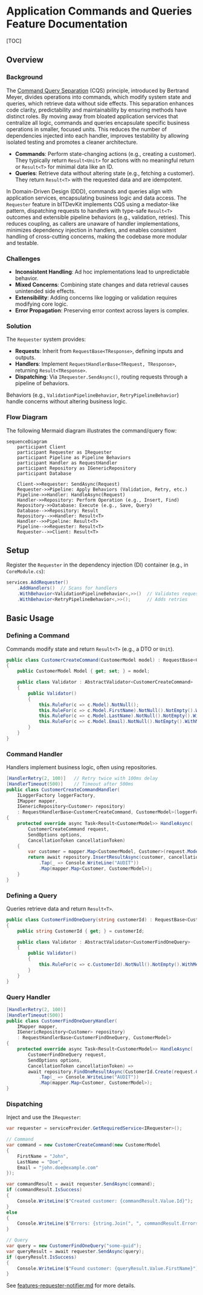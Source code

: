 # Application Commands and Queries Feature Documentation

[TOC]

## Overview

### Background

The [Command Query Separation](https://en.wikipedia.org/wiki/Command%E2%80%93query_separation#:~:text=Command%2Dquery%20separation%20(CQS),the%20caller%2C%20but%20not%20both.) (CQS) principle, introduced by Bertrand Meyer, divides operations into commands, which modify system state and queries, which retrieve data without side effects. This separation enhances code clarity, predictability and maintainability by ensuring methods have distinct roles. By moving away from bloated application services that centralize all logic, commands and queries encapsulate specific business operations in smaller, focused units. This reduces the number of dependencies injected into each handler, improves testability by allowing isolated testing and promotes a cleaner architecture.

- **Commands**: Perform state-changing actions (e.g., creating a customer). They typically return `Result<Unit>` for actions with no meaningful return or `Result<T>` for minimal data like an ID.
- **Queries**: Retrieve data without altering state (e.g., fetching a customer). They return `Result<T>` with the requested data and are idempotent.

In Domain-Driven Design (DDD), commands and queries align with application services, encapsulating business logic and data access. The `Requester` feature in bITDevKit implements CQS using a mediator-like pattern, dispatching requests to handlers with type-safe `Result<T>` outcomes and extensible pipeline behaviors (e.g., validation, retries). This reduces coupling, as callers are unaware of handler implementations, minimizes dependency injection in handlers, and enables consistent handling of cross-cutting concerns, making the codebase more modular and testable.

### Challenges

- **Inconsistent Handling**: Ad hoc implementations lead to unpredictable behavior.
- **Mixed Concerns**: Combining state changes and data retrieval causes unintended side effects.
- **Extensibility**: Adding concerns like logging or validation requires modifying core logic.
- **Error Propagation**: Preserving error context across layers is complex.

### Solution

The `Requester` system provides:
- **Requests**: Inherit from `RequestBase<TResponse>`, defining inputs and outputs.
- **Handlers**: Implement `RequestHandlerBase<TRequest, TResponse>`, returning `Result<TResponse>`.
- **Dispatching**: Via `IRequester.SendAsync()`, routing requests through a pipeline of behaviors.

Behaviors (e.g., `ValidationPipelineBehavior`, `RetryPipelineBehavior`) handle concerns without altering business logic.

### Flow Diagram

The following Mermaid diagram illustrates the command/query flow:

```mermaid
sequenceDiagram
    participant Client
    participant Requester as IRequester
    participant Pipeline as Pipeline Behaviors
    participant Handler as RequestHandler
    participant Repository as IGenericRepository
    participant Database

    Client->>Requester: SendAsync(Request)
    Requester->>Pipeline: Apply Behaviors (Validation, Retry, etc.)
    Pipeline->>Handler: HandleAsync(Request)
    Handler->>Repository: Perform Operation (e.g., Insert, Find)
    Repository->>Database: Execute (e.g., Save, Query)
    Database-->>Repository: Result
    Repository-->>Handler: Result<T>
    Handler-->>Pipeline: Result<T>
    Pipeline-->>Requester: Result<T> 
    Requester-->>Client: Result<T>
```

## Setup

Register the `Requester` in the dependency injection (DI) container (e.g., in `CoreModule.cs`):

```csharp
services.AddRequester()
    .AddHandlers()  // Scans for handlers
    .WithBehavior<ValidationPipelineBehavior<,>>()  // Validates requests
    .WithBehavior<RetryPipelineBehavior<,>>();      // Adds retries
```

## Basic Usage

### Defining a Command
Commands modify state and return `Result<T>` (e.g., a DTO or `Unit`).

```csharp
public class CustomerCreateCommand(CustomerModel model) : RequestBase<CustomerModel>
{
    public CustomerModel Model { get; set; } = model;

    public class Validator : AbstractValidator<CustomerCreateCommand>
    {
        public Validator()
        {
            this.RuleFor(c => c.Model).NotNull();
            this.RuleFor(c => c.Model.FirstName).NotNull().NotEmpty().WithMessage("Must not be empty.");
            this.RuleFor(c => c.Model.LastName).NotNull().NotEmpty().WithMessage("Must not be empty.");
            this.RuleFor(c => c.Model.Email).NotNull().NotEmpty().WithMessage("Must not be empty.");
        }
    }
}
```

### Command Handler
Handlers implement business logic, often using repositories.

```csharp
[HandlerRetry(2, 100)]   // Retry twice with 100ms delay
[HandlerTimeout(500)]    // Timeout after 500ms
public class CustomerCreateCommandHandler(
    ILoggerFactory loggerFactory,
    IMapper mapper,
    IGenericRepository<Customer> repository)
    : RequestHandlerBase<CustomerCreateCommand, CustomerModel>(loggerFactory)
{
    protected override async Task<Result<CustomerModel>> HandleAsync(
        CustomerCreateCommand request,
        SendOptions options,
        CancellationToken cancellationToken)
    {
        var customer = mapper.Map<CustomerModel, Customer>(request.Model);
        return await repository.InsertResultAsync(customer, cancellationToken: cancellationToken)
            .Tap(_ => Console.WriteLine("AUDIT"))
            .Map(mapper.Map<Customer, CustomerModel>);
    }
}
```

### Defining a Query
Queries retrieve data and return `Result<T>`.

```csharp
public class CustomerFindOneQuery(string customerId) : RequestBase<CustomerModel>
{
    public string CustomerId { get; } = customerId;

    public class Validator : AbstractValidator<CustomerFindOneQuery>
    {
        public Validator()
        {
            this.RuleFor(c => c.CustomerId).NotNull().NotEmpty().WithMessage("Must not be empty.");
        }
    }
}
```

### Query Handler
```csharp
[HandlerRetry(2, 100)]
[HandlerTimeout(500)]
public class CustomerFindOneQueryHandler(
    IMapper mapper,
    IGenericRepository<Customer> repository)
    : RequestHandlerBase<CustomerFindOneQuery, CustomerModel>
{
    protected override async Task<Result<CustomerModel>> HandleAsync(
        CustomerFindOneQuery request,
        SendOptions options,
        CancellationToken cancellationToken) =>
        await repository.FindOneResultAsync(CustomerId.Create(request.CustomerId), cancellationToken: cancellationToken)
            .Tap(_ => Console.WriteLine("AUDIT"))
            .Map(mapper.Map<Customer, CustomerModel>);
}
```

### Dispatching
Inject and use the `IRequester`:

```csharp
var requester = serviceProvider.GetRequiredService<IRequester>();

// Command
var command = new CustomerCreateCommand(new CustomerModel 
{ 
    FirstName = "John", 
    LastName = "Doe", 
    Email = "john.doe@example.com" 
});

var commandResult = await requester.SendAsync(command);
if (commandResult.IsSuccess)
{
    Console.WriteLine($"Created customer: {commandResult.Value.Id}");
}
else
{
    Console.WriteLine($"Errors: {string.Join(", ", commandResult.Errors.Select(e => e.Message))}");
}

// Query
var query = new CustomerFindOneQuery("some-guid");
var queryResult = await requester.SendAsync(query);
if (queryResult.IsSuccess)
{
    Console.WriteLine($"Found customer: {queryResult.Value.FirstName}");
}
```

See [features-requester-notifier.md](./features-requester-notifier.md) for more details.
